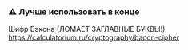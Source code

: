 
### :warning: Лучше использовать в конце
Шифр Бэкона (ЛОМАЕТ ЗАГЛАВНЫЕ БУКВЫ!) https://calculatorium.ru/cryptography/bacon-cipher
